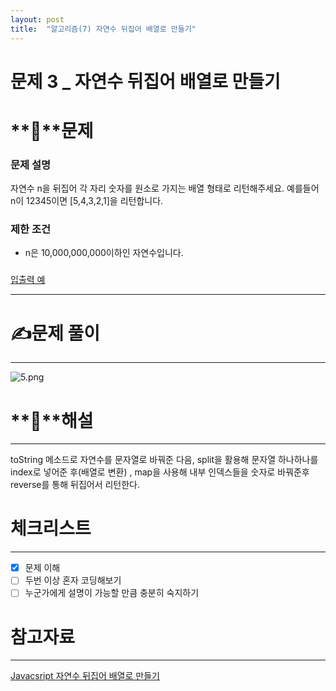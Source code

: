 ```yaml
---
layout: post
title:  "알고리즘(7) 자연수 뒤집어 배열로 만들기"
---
```



# 문제 3 _ 자연수 뒤집어 배열로 만들기

# **📖**문제

### **문제 설명**

자연수 n을 뒤집어 각 자리 숫자를 원소로 가지는 배열 형태로 리턴해주세요. 예를들어 n이 12345이면 [5,4,3,2,1]을 리턴합니다.

### 제한 조건

- n은 10,000,000,000이하인 자연수입니다.

### 

[입출력 예](https://www.notion.so/3487be34aa3b4e8aadfd444750339351)

---

# **✍️**문제 풀이

---

![5.png](%E1%84%86%E1%85%AE%E1%86%AB%E1%84%8C%E1%85%A6%203%20_%20%E1%84%8C%E1%85%A1%E1%84%8B%E1%85%A7%E1%86%AB%E1%84%89%E1%85%AE%20%E1%84%83%E1%85%B1%E1%84%8C%E1%85%B5%E1%86%B8%E1%84%8B%E1%85%A5%20%E1%84%87%E1%85%A2%E1%84%8B%E1%85%A7%E1%86%AF%E1%84%85%E1%85%A9%20%E1%84%86%E1%85%A1%E1%86%AB%E1%84%83%E1%85%B3%E1%86%AF%E1%84%80%E1%85%B5%20ae6863edc6c341cf9adf5b131491ecd1/5.png)

# **🔑**해설

---

toString 메소드로 자연수를 문자열로 바꿔준 다음, split을 활용해 문자열 하나하나를 index로 넣어준 후(배열로 변환) , map을 사용해 내부 인덱스들을 숫자로 바꿔준후 reverse를 통해 뒤집어서 리턴한다.

# 체크리스트

---

- [x]  문제 이해
- [ ]  두번 이상 혼자 코딩해보기
- [ ]  누군가에게 설명이 가능할 만큼 충분히 숙지하기

# 참고자료

---

[Javacsript 자연수 뒤집어 배열로 만들기](https://themarketer.tistory.com/67)
